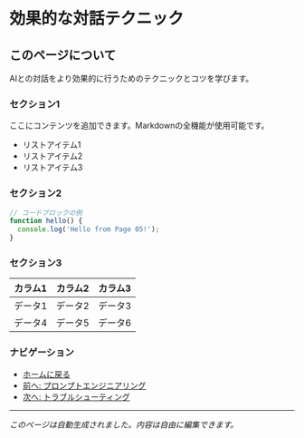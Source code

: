 # 効果的な対話テクニック

## このページについて

AIとの対話をより効果的に行うためのテクニックとコツを学びます。

### セクション1

ここにコンテンツを追加できます。Markdownの全機能が使用可能です。

- リストアイテム1
- リストアイテム2
- リストアイテム3

### セクション2

```javascript
// コードブロックの例
function hello() {
  console.log('Hello from Page 05!');
}
```

### セクション3

| カラム1 | カラム2 | カラム3 |
|--------|--------|--------|
| データ1 | データ2 | データ3 |
| データ4 | データ5 | データ6 |

### ナビゲーション

- [ホームに戻る](/)
- [前へ: プロンプトエンジニアリング](/docs/intermediate/prompt-engineering)
- [次へ: トラブルシューティング](/docs/intermediate/troubleshooting)

---

*このページは自動生成されました。内容は自由に編集できます。*
